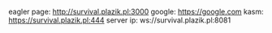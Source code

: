 eagler page: http://survival.plazik.pl:3000
google: https://google.com
kasm: https://survival.plazik.pl:444
server ip: ws://survival.plazik.pl:8081
